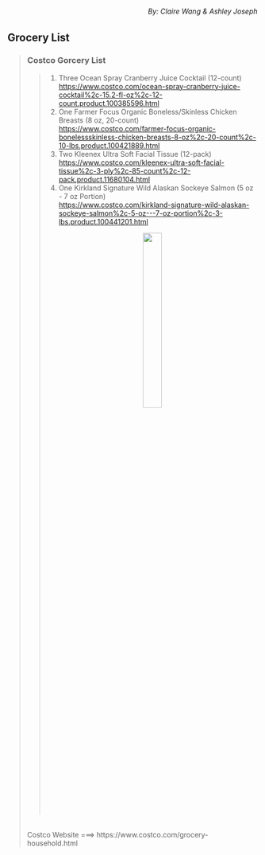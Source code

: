 ###### <p align="right">  By: Claire Wang & Ashley Joseph</p>

## **Grocery List** 

> ### **Costco Gorcery List**
>
>> 1) Three Ocean Spray Cranberry Juice Cocktail (12-count) <br> https://www.costco.com/ocean-spray-cranberry-juice-cocktail%2c-15.2-fl-oz%2c-12-count.product.100385596.html
>> 2) One Farmer Focus Organic Boneless/Skinless Chicken Breasts (8 oz, 20-count) <br> https://www.costco.com/farmer-focus-organic-bonelessskinless-chicken-breasts-8-oz%2c-20-count%2c-10-lbs.product.100421889.html 
>> 3) Two Kleenex Ultra Soft Facial Tissue (12-pack) <br> https://www.costco.com/kleenex-ultra-soft-facial-tissue%2c-3-ply%2c-85-count%2c-12-pack.product.11680104.html 
>> 4) One Kirkland Signature Wild Alaskan Sockeye Salmon (5 oz - 7 oz Portion) <br> https://www.costco.com/kirkland-signature-wild-alaskan-sockeye-salmon%2c-5-oz---7-oz-portion%2c-3-lbs.product.100441201.html
>> <p align="center">
>>  <img width="30%" height="30%" src="https://github.com/clairenjit369/Grocery_List/blob/grocery_list_draft/omar-abascal-9Um7Huux0as-unsplash.jpg">
>> </p>
>>
> <br>
> Costco Website ===> https://www.costco.com/grocery-household.html
